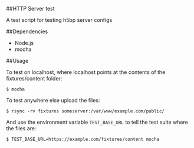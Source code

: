 ##HTTP Server test

A test script for testing h5bp server configs

##Dependencies

 * Node.js
 * mocha

##Usage

To test on localhost, where localhost points at the contents of the fixtures/content folder:

    $ mocha

To test anywhere else upload the files:

    $ rsync -rv fixtures someserver:/var/www/example.com/public/

And use the environment variable `TEST_BASE_URL` to tell the test suite where the files are:

    $ TEST_BASE_URL=https://example.com/fixtures/content mocha
